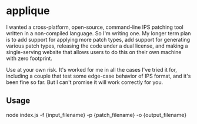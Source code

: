 # applique

I wanted a cross-platform, open-source, command-line IPS patching tool written in a non-compiled language. So I'm writing one. My longer term plan is to add support for applying more patch types, add support for generating various patch types, releasing the code under a dual license, and making a single-serving website that allows users to do this on their own machine with zero footprint.

Use at your own risk. It's worked for me in all the cases I've tried it for, including a couple that test some edge-case behavior of IPS format, and it's been fine so far. But I can't promise it will work correctly for you.

## Usage

node index.js -f {input_filename} -p {patch_filename} -o {output_filename}
